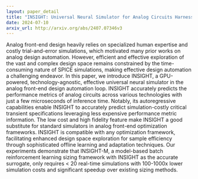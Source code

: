 ```yaml
---
layout: paper_detail
title: "INSIGHT: Universal Neural Simulator for Analog Circuits Harnessing Autoregressive Transformers"
date: 2024-07-10
arxiv_url: http://arxiv.org/abs/2407.07346v3
---
```


Analog front-end design heavily relies on specialized human expertise and costly trial-and-error simulations, which motivated many prior works on analog design automation. However, efficient and effective exploration of the vast and complex design space remains constrained by the time-consuming nature of SPICE simulations, making effective design automation a challenging endeavor. In this paper, we introduce INSIGHT, a GPU-powered, technology-agnostic, effective universal neural simulator in the analog front-end design automation loop. INSIGHT accurately predicts the performance metrics of analog circuits across various technologies with just a few microseconds of inference time. Notably, its autoregressive capabilities enable INSIGHT to accurately predict simulation-costly critical transient specifications leveraging less expensive performance metric information. The low cost and high fidelity feature make INSIGHT a good substitute for standard simulators in analog front-end optimization frameworks. INSIGHT is compatible with any optimization framework, facilitating enhanced design space exploration for sample efficiency through sophisticated offline learning and adaptation techniques. Our experiments demonstrate that INSIGHT-M, a model-based batch reinforcement learning sizing framework with INSIGHT as the accurate surrogate, only requires < 20 real-time simulations with 100-1000x lower simulation costs and significant speedup over existing sizing methods.
